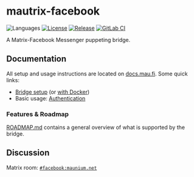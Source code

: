 # mautrix-facebook
![Languages](https://img.shields.io/github/languages/top/mautrix/facebook.svg)
[![License](https://img.shields.io/github/license/mautrix/facebook.svg)](LICENSE)
[![Release](https://img.shields.io/github/release/mautrix/facebook/all.svg)](https://github.com/mautrix/facebook/releases)
[![GitLab CI](https://mau.dev/mautrix/facebook/badges/master/pipeline.svg)](https://mau.dev/mautrix/facebook/container_registry)

A Matrix-Facebook Messenger puppeting bridge.

## Documentation
All setup and usage instructions are located on
[docs.mau.fi](https://docs.mau.fi/bridges/python/facebook/index.html).
Some quick links:

* [Bridge setup](https://docs.mau.fi/bridges/python/setup/index.html?bridge=facebook)
  (or [with Docker](https://docs.mau.fi/bridges/python/setup/docker.html?bridge=facebook))
* Basic usage: [Authentication](https://docs.mau.fi/bridges/python/facebook/authentication.html)

### Features & Roadmap
[ROADMAP.md](https://github.com/mautrix/facebook/blob/master/ROADMAP.md)
contains a general overview of what is supported by the bridge.

## Discussion
Matrix room: [`#facebook:maunium.net`](https://to.chat.imzqqq.top/#/#facebook:maunium.net)
